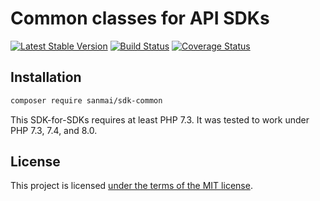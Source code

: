 # Common classes for API SDKs

[![Latest Stable Version](https://poser.pugx.org/sanmai/sdk-common/v/stable)](https://packagist.org/packages/sanmai/sdk-common)
[![Build Status](https://travis-ci.com/sanmai/sdk-common.svg?branch=main)](https://travis-ci.com/sanmai/sdk-common)
[![Coverage Status](https://coveralls.io/repos/github/sanmai/sdk-common/badge.svg?branch=main)](https://coveralls.io/github/sanmai/sdk-common?branch=main)

## Installation

```bash
composer require sanmai/sdk-common
```

This SDK-for-SDKs requires at least PHP 7.3. It was tested to work under PHP 7.3, 7.4, and 8.0.

## License

This project is licensed [under the terms of the MIT license](LICENSE).




